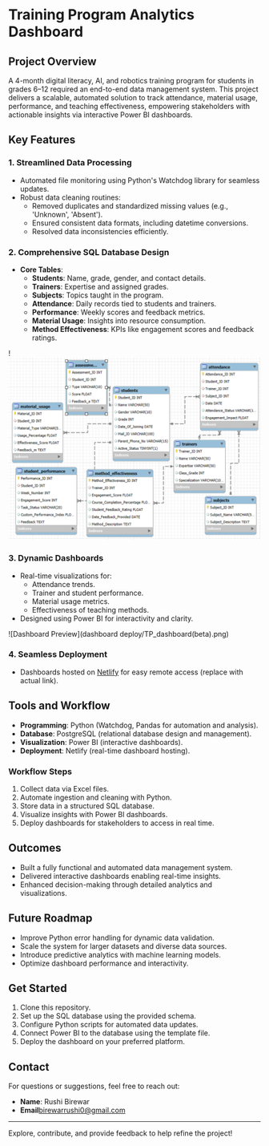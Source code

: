 # Training Program Analytics Dashboard

## Project Overview
A 4-month digital literacy, AI, and robotics training program for students in grades 6–12 required an end-to-end data management system. This project delivers a scalable, automated solution to track attendance, material usage, performance, and teaching effectiveness, empowering stakeholders with actionable insights via interactive Power BI dashboards.

## Key Features

### 1. **Streamlined Data Processing**
- Automated file monitoring using Python's Watchdog library for seamless updates.
- Robust data cleaning routines:
  - Removed duplicates and standardized missing values (e.g., 'Unknown', 'Absent').
  - Ensured consistent data formats, including datetime conversions.
  - Resolved data inconsistencies efficiently.

### 2. **Comprehensive SQL Database Design**
- **Core Tables**:
  - **Students**: Name, grade, gender, and contact details.
  - **Trainers**: Expertise and assigned grades.
  - **Subjects**: Topics taught in the program.
  - **Attendance**: Daily records tied to students and trainers.
  - **Performance**: Weekly scores and feedback metrics.
  - **Material Usage**: Insights into resource consumption.
  - **Method Effectiveness**: KPIs like engagement scores and feedback ratings.

!![Database Design](database/Design%20of%20database.png)

### 3. **Dynamic Dashboards**
- Real-time visualizations for:
  - Attendance trends.
  - Trainer and student performance.
  - Material usage metrics.
  - Effectiveness of teaching methods.
- Designed using Power BI for interactivity and clarity.

![Dashboard Preview](dashboard deploy/TP_dashboard(beta).png)

### 4. **Seamless Deployment**
- Dashboards hosted on [Netlify](#) for easy remote access (replace with actual link).

## Tools and Workflow
- **Programming**: Python (Watchdog, Pandas for automation and analysis).
- **Database**: PostgreSQL (relational database design and management).
- **Visualization**: Power BI (interactive dashboards).
- **Deployment**: Netlify (real-time dashboard hosting).

### Workflow Steps
1. Collect data via Excel files.
2. Automate ingestion and cleaning with Python.
3. Store data in a structured SQL database.
4. Visualize insights with Power BI dashboards.
5. Deploy dashboards for stakeholders to access in real time.

## Outcomes
- Built a fully functional and automated data management system.
- Delivered interactive dashboards enabling real-time insights.
- Enhanced decision-making through detailed analytics and visualizations.

## Future Roadmap
- Improve Python error handling for dynamic data validation.
- Scale the system for larger datasets and diverse data sources.
- Introduce predictive analytics with machine learning models.
- Optimize dashboard performance and interactivity.

## Get Started
1. Clone this repository.
2. Set up the SQL database using the provided schema.
3. Configure Python scripts for automated data updates.
4. Connect Power BI to the database using the template file.
5. Deploy the dashboard on your preferred platform.

## Contact
For questions or suggestions, feel free to reach out:
- **Name**: Rushi Birewar
- **Email**birewarrushi0@gmail.com

---
Explore, contribute, and provide feedback to help refine the project!


